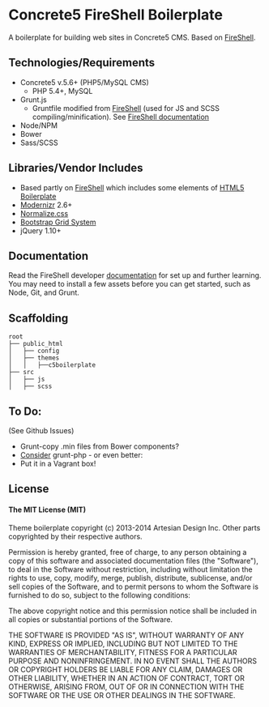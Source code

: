 # Concrete5 FireShell Boilerplate

A boilerplate for building web sites in Concrete5 CMS. Based on [FireShell](http://http://getfireshell.com/).


## Technologies/Requirements

- Concrete5 v.5.6+ (PHP5/MySQL CMS)
  - PHP 5.4+, MySQL
- Grunt.js
 	- Gruntfile modified from [FireShell](http://http://getfireshell.com/) (used for JS and SCSS compiling/minification). See [FireShell documentation](//github.com/toddmotto/fireshell/blob/master/docs/DOCS.md)
- Node/NPM
- Bower
- Sass/SCSS

## Libraries/Vendor Includes

- Based partly on [FireShell](http://http://getfireshell.com/) which includes some elements of [HTML5 Boilerplate](http://html5boilerplate.com/)
- [Modernizr](http://modernizr.com/) 2.6+
- [Normalize.css](http://necolas.github.com/normalize.css/)
- [Bootstrap Grid System](http://getbootstrap.com/css/#grid)
- jQuery 1.10+


## Documentation

Read the FireShell developer [documentation](//github.com/toddmotto/fireshell/blob/master/docs/DOCS.md) for set up and further learning. You may need to install a few assets before you can get started, such as Node, Git, and Grunt.


## Scaffolding

````
root  
├── public_html  
│   ├── config  
│   ├── themes  
│   │   ├──c5boilerplate  
├── src  
│   ├── js  
│   ├── scss  
````


## To Do:
(See Github Issues)  

- Grunt-copy .min files from Bower components?
- [Consider](https://chrsm.org/2013/04/25/using-grunt-for-php/) grunt-php - or even better:
- Put it in a Vagrant box!


## License

#### The MIT License (MIT) 

Theme boilerplate copyright (c) 2013-2014 Artesian Design Inc.
Other parts copyrighted by their respective authors.

Permission is hereby granted, free of charge, to any person obtaining a copy of this software and associated documentation files (the "Software"), to deal in the Software without restriction, including without limitation the rights to use, copy, modify, merge, publish, distribute, sublicense, and/or sell copies of the Software, and to permit persons to whom the Software is furnished to do so, subject to the following conditions:

The above copyright notice and this permission notice shall be included in all copies or substantial portions of the Software.

THE SOFTWARE IS PROVIDED "AS IS", WITHOUT WARRANTY OF ANY KIND, EXPRESS OR IMPLIED, INCLUDING BUT NOT LIMITED TO THE WARRANTIES OF MERCHANTABILITY, FITNESS FOR A PARTICULAR PURPOSE AND NONINFRINGEMENT. IN NO EVENT SHALL THE AUTHORS OR COPYRIGHT HOLDERS BE LIABLE FOR ANY CLAIM, DAMAGES OR OTHER LIABILITY, WHETHER IN AN ACTION OF CONTRACT, TORT OR OTHERWISE, ARISING FROM, OUT OF OR IN CONNECTION WITH THE SOFTWARE OR THE USE OR OTHER DEALINGS IN THE SOFTWARE.
